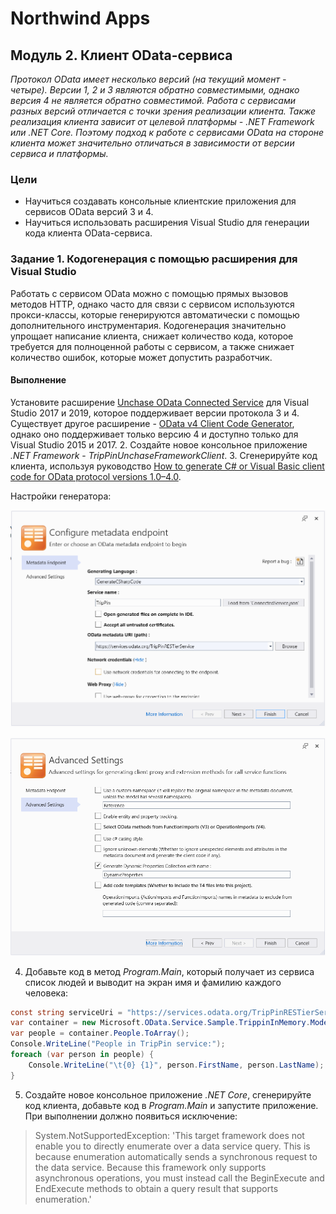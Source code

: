 # Northwind Apps

## Модуль 2. Клиент OData-сервиса

_Протокол OData имеет несколько версий (на текущий момент - четыре). Версии 1, 2 и 3 являются обратно совместимыми, однако версия 4 не является обратно совместимой. Работа с сервисами разных версий отличается с точки зрения реализации клиента. Также реализация клиента зависит от целевой платформы - .NET Framework или .NET Core. Поэтому подход к работе с сервисами OData на стороне клиента может значительно отличаться в зависимости от версии сервиса и платформы._

### Цели

* Научиться создавать консольные клиентские приложения для сервисов OData версий 3 и 4.
* Научиться использовать расширения Visual Studio для генерации кода клиента OData-сервиса.


### Задание 1. Кодогенерация с помощью расширения для Visual Studio

Работать с сервисом OData можно с помощью прямых вызовов методов HTTP, однако часто для связи с сервисом используются прокси-классы, которые генерируются автоматически с помощью дополнительного инструментария. Кодогенерация значительно упрощает написание клиента, снижает количество кода, которое требуется для полноценной работы с сервисом, а также снижает количество ошибок, которые может допустить разработчик.

#### Выполнение

Установите расширение [Unchase OData Connected Service](https://marketplace.visualstudio.com/items?itemName=Unchase.unchaseodataconnectedservice) для Visual Studio 2017 и 2019, которое поддерживает версии протокола 3 и 4. Существует другое расширение - [OData v4 Client Code Generator](https://marketplace.visualstudio.com/items?itemName=bingl.ODatav4ClientCodeGenerator), однако оно поддерживает только версию 4 и доступно только для Visual Studio 2015 и 2017.
2. Создайте новое консольное приложение *.NET Framework* - _TripPinUnchaseFrameworkClient_.
3. Сгенерируйте код клиента, используя руководство [How to generate C# or Visual Basic client code for OData protocol versions 1.0–4.0](https://medium.com/@unchase/how-to-generate-c-or-visual-basic-client-code-for-odata-protocol-versions-1-0-4-0-a3a4f9402ea1).

Настройки генератора:

![Metadata Endpoint](unchase-odata-generation-endpoint.png)

![Advanced Settings](unchase-odata-generation-advanced-settings.png)

4. Добавьте код в метод _Program.Main_, который получает из сервиса список людей и выводит на экран имя и фамилию каждого человека:

```cs
const string serviceUri = "https://services.odata.org/TripPinRESTierService";
var container = new Microsoft.OData.Service.Sample.TrippinInMemory.Models.Container(new Uri(serviceUri));
var people = container.People.ToArray();
Console.WriteLine("People in TripPin service:");
foreach (var person in people) {
    Console.WriteLine("\t{0} {1}", person.FirstName, person.LastName);
}
```

5. Создайте новое консольное приложение *.NET Core*, сгенерируйте код клиента, добавьте код в _Program.Main_ и запустите приложение. При выполнении должно появиться исключение:

> System.NotSupportedException: 'This target framework does not enable you to directly enumerate over a data service query. This is because enumeration automatically sends a synchronous request to the data service. Because this framework only supports asynchronous operations, you must instead call the BeginExecute and EndExecute methods to obtain a query result that supports enumeration.'
